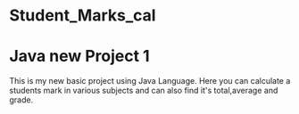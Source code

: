 # Student_Marks_cal
# Java new Project 1 #
This is my new basic project using Java Language.
Here you can calculate a students mark in various subjects and can also find it's total,average and grade.

